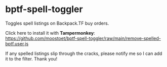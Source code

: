 # bptf-spell-toggler
Toggles spell listings on Backpack.TF buy orders.

Click here to install it with **Tampermonkey**: https://github.com/moostoet/bptf-spell-toggler/raw/main/remove-spelled-bptf.user.js

If any spelled listings slip through the cracks, please notify me so I can add it to the filter. Thank you!
